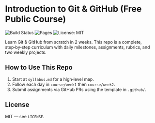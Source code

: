 # Introduction to Git & GitHub (Free Public Course)

![Build Status](https://github.com/<username>/<repo>/actions/workflows/markdown.yml/badge.svg)
![Pages](https://github.com/<username>/<repo>/actions/workflows/pages.yml/badge.svg)
![License: MIT](https://img.shields.io/badge/License-MIT-yellow.svg)

Learn Git & GitHub from scratch in 2 weeks. This repo is a complete, step‑by‑step curriculum with daily milestones, assignments, rubrics, and two weekly projects.

## How to Use This Repo
1. Start at `syllabus.md` for a high‑level map.
2. Follow each day in `course/week1` then `course/week2`.
3. Submit assignments via GitHub PRs using the template in `.github/`.

## License
MIT — see `LICENSE`.
